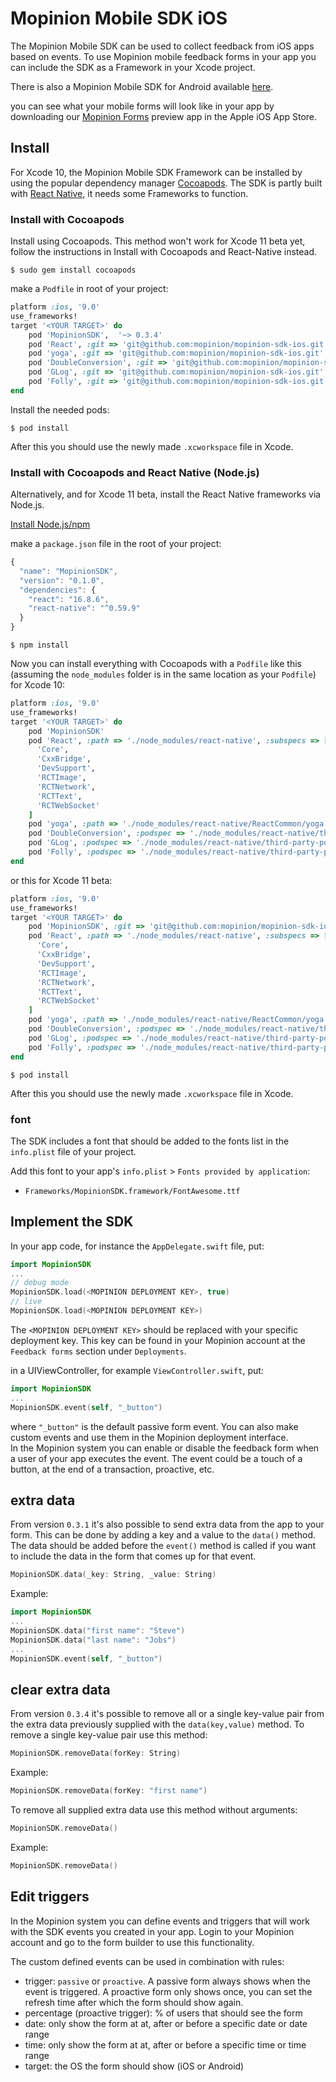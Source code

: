 # Mopinion Mobile SDK iOS

The Mopinion Mobile SDK can be used to collect feedback from iOS apps based on events.
To use Mopinion mobile feedback forms in your app you can include the SDK as a Framework in your Xcode project.

There is also a Mopinion Mobile SDK for Android available [here](https://github.com/mopinion/mopinion-sdk-android).

you can see what your mobile forms will look like in your app by downloading our [Mopinion Forms](https://itunes.apple.com/nl/app/mopinion-forms/id1376756796?l=en&mt=8) preview app in the Apple iOS App Store.

## Install

For Xcode 10, the Mopinion Mobile SDK Framework can be installed by using the popular dependency manager [Cocoapods](https://cocoapods.org).
The SDK is partly built with [React Native](https://facebook.github.io/react-native/), it needs some Frameworks to function.

### Install with Cocoapods

Install using Cocoapods. This method won't work for Xcode 11 beta yet, follow the instructions in Install with Cocoapods and React-Native instead.

`$ sudo gem install cocoapods`

make a `Podfile` in root of your project:

```ruby
platform :ios, '9.0'
use_frameworks!
target '<YOUR TARGET>' do
	pod 'MopinionSDK',  '~> 0.3.4'
	pod 'React', :git => 'git@github.com:mopinion/mopinion-sdk-ios.git'
	pod 'yoga', :git => 'git@github.com:mopinion/mopinion-sdk-ios.git'
	pod 'DoubleConversion', :git => 'git@github.com:mopinion/mopinion-sdk-ios.git'
	pod 'GLog', :git => 'git@github.com:mopinion/mopinion-sdk-ios.git'
	pod 'Folly', :git => 'git@github.com:mopinion/mopinion-sdk-ios.git'
end
```

Install the needed pods:

`$ pod install`

After this you should use the newly made `.xcworkspace` file in Xcode.

### Install with Cocoapods and React Native (Node.js)

Alternatively, and for Xcode 11 beta, install the React Native frameworks via Node.js. 

[Install Node.js/npm](https://www.npmjs.com/get-npm)

make a `package.json` file in the root of your project:

```javascript
{
  "name": "MopinionSDK",
  "version": "0.1.0",
  "dependencies": {
    "react": "16.8.6",
    "react-native": "^0.59.9"
  }
}
```

`$ npm install`

Now you can install everything with Cocoapods with a `Podfile` like this (assuming the `node_modules` folder is in the same location as your `Podfile`) for Xcode 10:

```ruby
platform :ios, '9.0'
use_frameworks!
target '<YOUR TARGET>' do
	pod 'MopinionSDK'
	pod 'React', :path => './node_modules/react-native', :subspecs => [
	  'Core',
	  'CxxBridge',
	  'DevSupport',
	  'RCTImage',
	  'RCTNetwork',
	  'RCTText',
	  'RCTWebSocket'
	]
	pod 'yoga', :path => './node_modules/react-native/ReactCommon/yoga'
	pod 'DoubleConversion', :podspec => './node_modules/react-native/third-party-podspecs/DoubleConversion.podspec'
	pod 'GLog', :podspec => './node_modules/react-native/third-party-podspecs/GLog.podspec'
	pod 'Folly', :podspec => './node_modules/react-native/third-party-podspecs/Folly.podspec'
end
```

or this for Xcode 11 beta:

```ruby
platform :ios, '9.0'
use_frameworks!
target '<YOUR TARGET>' do
	pod 'MopinionSDK', :git => 'git@github.com:mopinion/mopinion-sdk-ios.git'
	pod 'React', :path => './node_modules/react-native', :subspecs => [
	  'Core',
	  'CxxBridge',
	  'DevSupport',
	  'RCTImage',
	  'RCTNetwork',
	  'RCTText',
	  'RCTWebSocket'
	]
	pod 'yoga', :path => './node_modules/react-native/ReactCommon/yoga'
	pod 'DoubleConversion', :podspec => './node_modules/react-native/third-party-podspecs/DoubleConversion.podspec'
	pod 'GLog', :podspec => './node_modules/react-native/third-party-podspecs/GLog.podspec'
	pod 'Folly', :podspec => './node_modules/react-native/third-party-podspecs/Folly.podspec'
end
```


`$ pod install`

After this you should use the newly made `.xcworkspace` file in Xcode.

### font

The SDK includes a font that should be added to the fonts list in the `info.plist` file of your project.

Add this font to your app's `info.plist` > `Fonts provided by application`:   
- `Frameworks/MopinionSDK.framework/FontAwesome.ttf`

## Implement the SDK

In your app code, for instance the `AppDelegate.swift` file, put:

```swift
import MopinionSDK
...
// debug mode
MopinionSDK.load(<MOPINION DEPLOYMENT KEY>, true)
// live
MopinionSDK.load(<MOPINION DEPLOYMENT KEY>)
```

The `<MOPINION DEPLOYMENT KEY>` should be replaced with your specific deployment key. This key can be found in your Mopinion account at the `Feedback forms` section under `Deployments`.

in a UIViewController, for example `ViewController.swift`, put:

```swift
import MopinionSDK
...
MopinionSDK.event(self, "_button")
```
where `"_button"` is the default passive form event.
You can also make custom events and use them in the Mopinion deployment interface.  
In the Mopinion system you can enable or disable the feedback form when a user of your app executes the event.
The event could be a touch of a button, at the end of a transaction, proactive, etc.

## extra data

From version `0.3.1` it's also possible to send extra data from the app to your form. 
This can be done by adding a key and a value to the `data()` method.
The data should be added before the `event()` method is called if you want to include the data in the form that comes up for that event.

```swift
MopinionSDK.data(_key: String, _value: String)
```

Example:
```swift
import MopinionSDK
...
MopinionSDK.data("first name": "Steve")
MopinionSDK.data("last name": "Jobs")
...
MopinionSDK.event(self, "_button")
```

## clear extra data

From version `0.3.4` it's possible to remove all or a single key-value pair from the extra data previously supplied with the `data(key,value)` method.
To remove a single key-value pair use this method:

```swift
MopinionSDK.removeData(forKey: String)
```
Example:

```swift
MopinionSDK.removeData(forKey: "first name")
```

To remove all supplied extra data use this method without arguments:

```swift
MopinionSDK.removeData()
```
Example:

```swift
MopinionSDK.removeData()
```

## Edit triggers

In the Mopinion system you can define events and triggers that will work with the SDK events you created in your app.
Login to your Mopinion account and go to the form builder to use this functionality.

The custom defined events can be used in combination with rules:

* trigger: `passive` or `proactive`. A passive form always shows when the event is triggered. A proactive form only shows once, you can set the refresh time after which the form should show again.  
* percentage (proactive trigger): % of users that should see the form  
* date: only show the form at at, after or before a specific date or date range  
* time: only show the form at at, after or before a specific time or time range  
* target: the OS the form should show (iOS or Android)  
